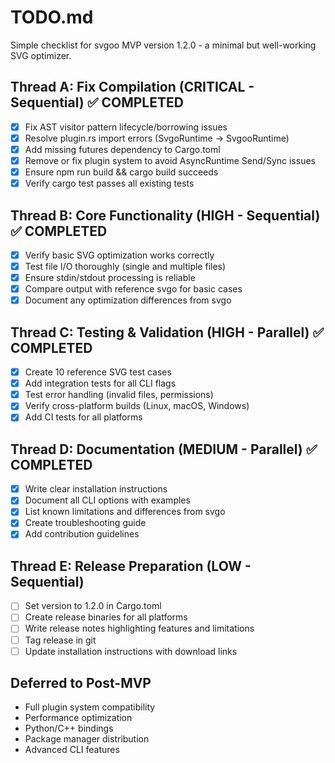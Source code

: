 # TODO.md

Simple checklist for svgoo MVP version 1.2.0 - a minimal but well-working SVG optimizer.

## Thread A: Fix Compilation (CRITICAL - Sequential) ✅ COMPLETED

- [x] Fix AST visitor pattern lifecycle/borrowing issues
- [x] Resolve plugin.rs import errors (SvgoRuntime -> SvgooRuntime)
- [x] Add missing futures dependency to Cargo.toml
- [x] Remove or fix plugin system to avoid AsyncRuntime Send/Sync issues
- [x] Ensure npm run build && cargo build succeeds
- [x] Verify cargo test passes all existing tests

## Thread B: Core Functionality (HIGH - Sequential) ✅ COMPLETED

- [x] Verify basic SVG optimization works correctly
- [x] Test file I/O thoroughly (single and multiple files)
- [x] Ensure stdin/stdout processing is reliable
- [x] Compare output with reference svgo for basic cases
- [x] Document any optimization differences from svgo

## Thread C: Testing & Validation (HIGH - Parallel) ✅ COMPLETED

- [x] Create 10 reference SVG test cases
- [x] Add integration tests for all CLI flags
- [x] Test error handling (invalid files, permissions)
- [x] Verify cross-platform builds (Linux, macOS, Windows)
- [x] Add CI tests for all platforms

## Thread D: Documentation (MEDIUM - Parallel) ✅ COMPLETED

- [x] Write clear installation instructions
- [x] Document all CLI options with examples
- [x] List known limitations and differences from svgo
- [x] Create troubleshooting guide
- [x] Add contribution guidelines

## Thread E: Release Preparation (LOW - Sequential)

- [ ] Set version to 1.2.0 in Cargo.toml
- [ ] Create release binaries for all platforms
- [ ] Write release notes highlighting features and limitations
- [ ] Tag release in git
- [ ] Update installation instructions with download links

## Deferred to Post-MVP

- Full plugin system compatibility
- Performance optimization
- Python/C++ bindings
- Package manager distribution
- Advanced CLI features